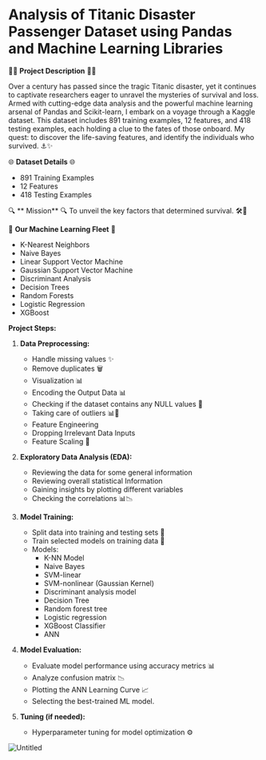 #  Analysis of Titanic Disaster Passenger Dataset using Pandas and Machine Learning Libraries


🌊🚢 **Project Description** 🚢🌊

Over a century has passed since the tragic Titanic disaster, yet it continues to captivate researchers eager to unravel the mysteries of survival and loss. Armed with cutting-edge data analysis and the powerful machine learning arsenal of Pandas and Scikit-learn, I embark on a voyage through a Kaggle dataset. This dataset includes 891 training examples, 12 features, and 418 testing examples, each holding a clue to the fates of those onboard. My quest: to discover the life-saving features, and identify the individuals who survived. ⚓✨

🌐 **Dataset Details** 🌐
- 891 Training Examples
- 12 Features
- 418 Testing Examples

🔍 ** Mission** 🔍
To unveil the key factors that determined survival. 🛠️🌟

🌲 **Our Machine Learning Fleet** 🌲
- K-Nearest Neighbors
- Naive Bayes
- Linear Support Vector Machine
- Gaussian Support Vector Machine
- Discriminant Analysis
- Decision Trees
- Random Forests
- Logistic Regression
- XGBoost




**Project Steps:**

1. **Data Preprocessing:**
   - Handle missing values ✨
   - Remove duplicates 🗑️
   - Visualization 📊
   - Encoding the Output Data 📊
   - Checking if the dataset contains any NULL values 🧐
   - Taking care of outliers 📊🧐
   - Feature Engineering
   - Dropping Irrelevant Data Inputs
   - Feature Scaling 📏

2. **Exploratory Data Analysis (EDA):**
   - Reviewing the data for some general information
   - Reviewing overall statistical Information
   - Gaining insights by plotting different variables
   - Checking the correlations 📊📉


3. **Model Training:**
   - Split data into training and testing sets 🧩
   - Train selected models on training data 🚀
   - Models:
     - K-NN Model
     - Naive Bayes
     - SVM-linear
     - SVM-nonlinear (Gaussian Kernel)
     - Discriminant analysis model
     - Decision Tree
     - Random forest tree
     - Logistic regression
     - XGBoost Classifier
     - ANN

4. **Model Evaluation:**
   - Evaluate model performance using accuracy metrics 📊
   - Analyze confusion matrix 📉
   - Plotting the ANN Learning Curve 📈
   - Selecting the best-trained ML model.

6. **Tuning (if needed):**
   - Hyperparameter tuning for model optimization ⚙️

![Untitled](https://github.com/ZTECH10/Analysis-of-Titanic-Disaster-Dataset-using-Pandas-and-Machine-Learning-Libraries/assets/53150477/4ba94074-a99c-4c02-b88e-43910129d1f1)



